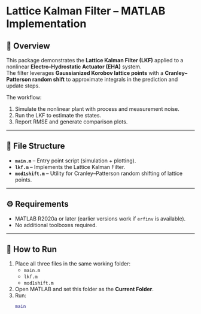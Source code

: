 # Lattice Kalman Filter – MATLAB Implementation

## 📌 Overview
This package demonstrates the **Lattice Kalman Filter (LKF)** applied to a nonlinear **Electro-Hydrostatic Actuator (EHA)** system.  
The filter leverages **Gaussianized Korobov lattice points** with a **Cranley–Patterson random shift** to approximate integrals in the prediction and update steps.  

The workflow:
1. Simulate the nonlinear plant with process and measurement noise.  
2. Run the LKF to estimate the states.  
3. Report RMSE and generate comparison plots.

---

## 📂 File Structure
- **`main.m`** – Entry point script (simulation + plotting).  
- **`lkf.m`** – Implements the Lattice Kalman Filter.  
- **`mod1shift.m`** – Utility for Cranley–Patterson random shifting of lattice points.

---

## ⚙️ Requirements
- MATLAB R2020a or later (earlier versions work if `erfinv` is available).  
- No additional toolboxes required.

---

## 🚀 How to Run
1. Place all three files in the same working folder:  
   - `main.m`  
   - `lkf.m`  
   - `mod1shift.m`  
2. Open MATLAB and set this folder as the **Current Folder**.  
3. Run:
   ```matlab
   main

